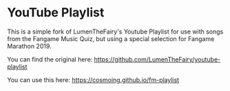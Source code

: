 # YouTube Playlist

This is a simple fork of LumenTheFairy's Youtube Playlist for use with songs from the Fangame Music Quiz, but using a special selection for Fangame Marathon 2019.

You can find the original here: https://github.com/LumenTheFairy/youtube-playlist

You can use this here: https://cosmoing.github.io/fm-playlist
